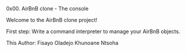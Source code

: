 0x00. AirBnB clone - The console

Welcome to the AirBnB clone project!

First step: Write a command interpreter to manage your AirBnB objects.

This Author:
Fisayo Oladejo 
Khunoane Ntsoha
